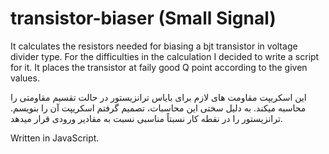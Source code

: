 # transistor-biaser (Small Signal)
It calculates the resistors needed for biasing a bjt transistor in voltage divider type. For the difficulties in the calculation I decided to write a script for it.
It places the transistor at faily good Q point according to the given values.

این اسکریپت مقاومت های لازم برای بایاس ترانزیستور در حالت تقسیم مقاومتی را محاسبه میکند. به دلیل سختی این محاسبات، تصمیم گرفتم اسکریپت آن را بنویسم.
ترانزیستور را در نقطه کار نسبتاً مناسبی نسبت به مقادیر ورودی قرار میدهد.

Written in JavaScript.
